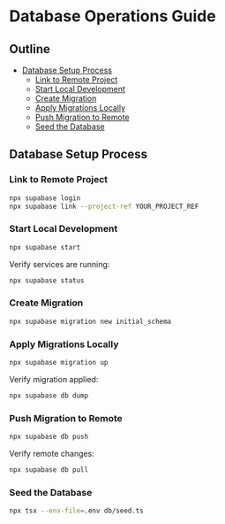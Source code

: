 # Database Operations Guide

## Outline

- [Database Setup Process](#database-setup-process)
  - [Link to Remote Project](#link-to-remote-project)
  - [Start Local Development](#start-local-development)
  - [Create Migration](#create-migration)
  - [Apply Migrations Locally](#apply-migrations-locally)
  - [Push Migration to Remote](#push-migration-to-remote)
  - [Seed the Database](#seed-the-database)

## Database Setup Process

### Link to Remote Project

```bash
npx supabase login
npx supabase link --project-ref YOUR_PROJECT_REF
```

### Start Local Development

```bash
npx supabase start
```

Verify services are running:

```bash
npx supabase status
```

### Create Migration

```bash
npx supabase migration new initial_schema
```

### Apply Migrations Locally

```bash
npx supabase migration up
```

Verify migration applied:

```bash
npx supabase db dump
```

### Push Migration to Remote

```bash
npx supabase db push
```

Verify remote changes:

```bash
npx supabase db pull
```

### Seed the Database

```bash
npx tsx --env-file=.env db/seed.ts
```